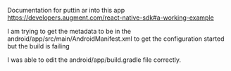 Documentation for puttin ar into this app
https://developers.augment.com/react-native-sdk#a-working-example

I am trying to get the metadata to be in the android/app/src/main/AndroidManifest.xml
to get the configuration started but the build is failing 

<meta-data
    android:name="@string/augment_sdk_app_id"
    android:value="357fee36746668573ceb2f5957c4869ee1a62a112639bac9b0fae43c7c431692" />
<meta-data
    android:name="@string/augment_sdk_app_client"
    android:value="80ae1420e164e0440d5329067bcdd953e9fa6c63b75c001c06d169a4f11268c5" />


I was able to edit the android/app/build.gradle file correctly.